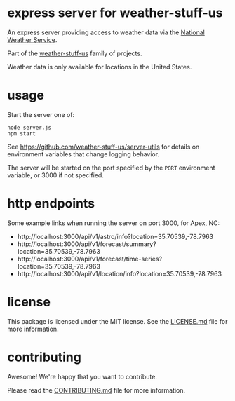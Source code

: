 express server for weather-stuff-us
================================================================================

An express server providing access to weather data via the
[National Weather Service][].

Part of the [weather-stuff-us][] family of projects.

Weather data is only available for locations in the United States.

[National Weather Service]: https://forecast-v3.weather.gov/documentation
[weather-stuff-us]: https://weather-stuff-us.github.io/


usage
================================================================================

Start the server one of:

    node server.js
    npm start

See https://github.com/weather-stuff-us/server-utils for details on
environment variables that change logging behavior.

The server will be started on the port specified by the `PORT` environment
variable, or 3000 if not specified.


http endpoints
================================================================================

Some example links when running the server on port 3000, for Apex, NC:

- http://localhost:3000/api/v1/astro/info?location=35.70539,-78.7963
- http://localhost:3000/api/v1/forecast/summary?location=35.70539,-78.7963
- http://localhost:3000/api/v1/forecast/time-series?location=35.70539,-78.7963
- http://localhost:3000/api/v1/location/info?location=35.70539,-78.7963


license
================================================================================

This package is licensed under the MIT license.  See the [LICENSE.md][] file
for more information.


contributing
================================================================================

Awesome!  We're happy that you want to contribute.

Please read the [CONTRIBUTING.md][] file for more information.


[LICENSE.md]: LICENSE.md
[CONTRIBUTING.md]: CONTRIBUTING.md